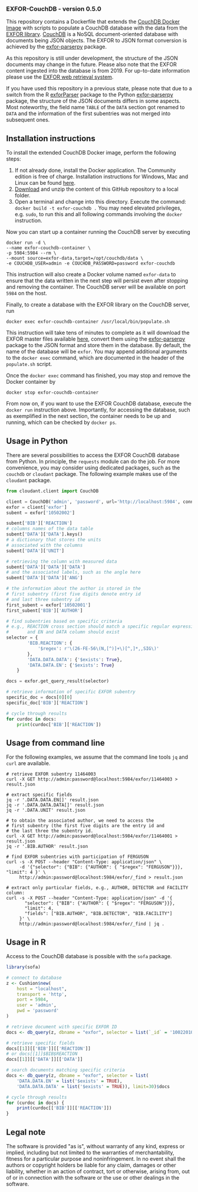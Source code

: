 ### EXFOR-CouchDB - version 0.5.0

This repository contains a Dockerfile that extends the
[CouchDB Docker Image][couchdb-docker] with scripts to populate a
CouchDB database with the data from the [EXFOR library][exfor-library].
[CouchDB][couchdb-website] is a NoSQL document-oriented database with
documents being JSON objects.
The EXFOR to JSON format conversion is achieved by the [exfor-parserpy] package.

As this repository is still under development, the structure of the JSON
documents may change in the future. Please also note that the EXFOR content
ingested into the database is from 2019. For up-to-date information please
use the [EXFOR web retrieval system][exfor-web].

If you have used this repository in a previous state, please note that
due to a switch from the R [exforParser] package to the
Python [exfor-parserpy] package, the structure of the
JSON documents differs in some aspects. Most noteworthy,
the field name `TABLE` of the `DATA` section got renamed to `DATA` and the
information of the first subentries was not merged into subsequent ones.

[couchdb-docker]: https://hub.docker.com/_/couchdb/
[exfor-parserpy]: https://github.com/iaea-nds/exfor-parserpy
[exfor-library]: https://www.sciencedirect.com/science/article/abs/pii/S0090375214005171
[exfor-master]: https://github.com/iaea-nds/exfor_master
[exfor-web]: https://www-nds.iaea.org/exfor/
[couchdb-website]: https://couchdb.apache.org/
[docker-install]: https://docs.docker.com/install/
[exforParser]: https://github.com/gschnabel/exforParser


## Installation instructions

To install the extended CouchDB Docker image, perform the following steps:

1. If not already done, install the Docker application.
   The Community edition is free of charge.
   Installation instructions for Windows, Mac and Linux can be found [here][docker-install].
2. [Download](https://github.com/iaea-nds/exfor-couchdb-docker/archive/master.zip)
   and unzip the content of this GitHub repository to a local folder.
3. Open a terminal and change into this directory.
   Execute the command: `docker build -t exfor-couchdb .`
   You may need elevated privileges, e.g. `sudo`, to run this and
   all following commands involving the `docker` instruction.

Now you can start up a container running the CouchDB server by executing
```
docker run -d \
--name exfor-couchdb-container \
-p 5984:5984 --rm \
--mount source=exfor-data,target=/opt/couchdb/data \
-e COUCHDB_USER=admin -e COUCHDB_PASSWORD=password exfor-couchdb
```
This instruction will also create a Docker volume named `exfor-data`
to ensure that the data written in the next step will persist
even after stopping and removing the container.
The CouchDB server will be available on port `5984` on the host.

Finally, to create a database with the EXFOR library on the CouchDB server, run
```
docker exec exfor-couchdb-container /usr/local/bin/populate.sh
```
This instruction will take tens of minutes to complete as it will
download the EXFOR master files available [here][exfor-master],
convert them using the [exfor-parserpy] package to the JSON format and
store them in the database. By default, the name of the database will
be `exfor`. You may append additional arguments to the
`docker exec` command, which are documented in the header of the
`populate.sh` script.

Once the `docker exec` command has finished, you may stop and remove the
Docker container by
```
docker stop exfor-couchdb-container
```

From now on, if you want to use the EXFOR CouchDB database,
execute the `docker run` instruction above. Importantly,
for accessing the database, such as exemplified in the next
section, the container needs to be up and running, which can
be checked by `docker ps`.


## Usage in Python

There are several possibilities to access the EXFOR CouchDB database
from Python. In principle, the `requests` module can do the job.
For more convenience, you may consider using dedicated packages,
such as the `couchdb` or `cloudant` package. The following example
makes use of the `cloudant` package.

```python
from cloudant.client import CouchDB

client = CouchDB('admin', 'password', url='http://localhost:5984', connect=True)
exfor = client['exfor']
subent = exfor['10502002']

subent['BIB']['REACTION']
# columns names of the data table
subent['DATA']['DATA'].keys()
# a dictionary that stores the units
# associated with the columns
subent['DATA']['UNIT']

# retrieving the column with measured data
subent['DATA']['DATA']['DATA']
# and the associated labels, such as the angle here
subent['DATA']['DATA']['ANG']

# the information about the author is stored in the
# first subentry (first five digits denote entry id
# and last three subentry id
first_subent = exfor['10502001']
first_subent['BIB']['AUTHOR']

# find subentries based on specific criteria
# e.g., REACTION cross section should match a specific regular expression
#       and EN and DATA column should exist
selector = {
        'BIB.REACTION': {
            '$regex': r'\(26-FE-56\(N,[^)]+\)[^,]*,,SIG\)'
        },
        'DATA.DATA.DATA': {'$exists': True},
        'DATA.DATA.EN': {'$exists': True}
    }

docs = exfor.get_query_result(selector)

# retrieve information of specific EXFOR subentry
specific_doc = docs[0][0]
specific_doc['BIB']['REACTION']

# cycle through results
for curdoc in docs:
    print(curdoc['BIB']['REACTION'])
```

## Usage from command line

For the following examples, we assume that the command line tools `jq` and `curl` are available.

```shell
# retrieve EXFOR subentry 11464003
curl -X GET http://admin:password@localhost:5984/exfor/11464003 > result.json

# extract specific fields
jq -r '.DATA.DATA.EN[]' result.json
jq -r '.DATA.DATA.DATA[]' result.json
jq -r '.DATA.UNIT' result.json

# to obtain the associated author, we need to access the
# first subentry (the first five digits are the entry id and
# the last three the subentry id.
curl -X GET http://admin:password@localhost:5984/exfor/11464001 > result.json
jq -r '.BIB.AUTHOR' result.json

# find EXFOR subentries with participation of FERGUSON
curl -s -X POST --header "Content-Type: application/json" \
     -d '{"selector": {"BIB": {"AUTHOR": { "$regex": "FERGUSON"}}}, "limit": 4 }' \
     http://admin:password@localhost:5984/exfor/_find > result.json

# extract only particular fields, e.g., AUTHOR, DETECTOR and FACILITY column:
curl -s -X POST --header "Content-Type: application/json" -d '{
       "selector": {"BIB": {"AUTHOR": { "$regex": "FERGUSON"}}},
       "limit": 4,
       "fields": ["BIB.AUTHOR", "BIB.DETECTOR", "BIB.FACILITY"]
     }' \
     http://admin:password@localhost:5984/exfor/_find | jq .
```

## Usage in R

Access to the CouchDB database is possible with the `sofa` package.
```R
library(sofa)

# connect to database
z <- Cushion$new(
    host = "localhost",
    transport = 'http',
    port = 5984,
    user = 'admin',
    pwd = 'password'
)

# retrieve document with specific EXFOR ID
docs <- db_query(z, dbname = "exfor", selector = list(`_id` = '10022010'))$docs

# retrieve specific fields
docs[[1]][['BIB']][['REACTION']]
# or docs[[1]]$BIB$REACTION
docs[[1]][['DATA']][['DATA']]

# search documents matching specific criteria
docs <- db_query(z, dbname = "exfor", selector = list(
    'DATA.DATA.EN' = list('$exists' = TRUE),
    'DATA.DATA.DATA' = list('$exists' = TRUE)), limit=30)$docs

# cycle through results
for (curdoc in docs) {
    print(curdoc[['BIB']][['REACTION']])
}
```


## Legal note

The software is provided "as is", without warranty of any kind, express or implied, including but not limited to the warranties of merchantability, fitness for a particular purpose and noninfringement. In no event shall the authors or copyright holders be liable for any claim, damages or other liability, whether in an action of contract, tort or otherwise, arising from, out of or in connection with the software or the use or other dealings in the software.
